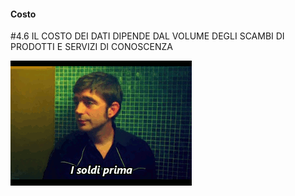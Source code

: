 #### Costo

<span class="tesi">#4.6 IL COSTO DEI DATI DIPENDE DAL VOLUME DEGLI SCAMBI DI PRODOTTI E SERVIZI DI CONOSCENZA</span>

![Smetto quando voglio](../assets/images/smetto18.gif ':size=450x100%')
